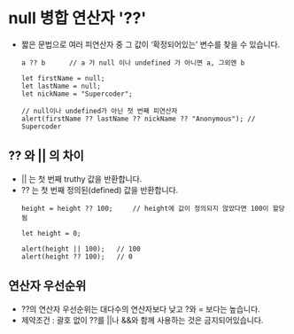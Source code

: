 # null 병합 연산자 '??'
- 짧은 문법으로 여러 피연산자 중 그 값이 ‘확정되어있는’ 변수를 찾을 수 있습니다.
    ```
    a ?? b      // a 가 null 이나 undefined 가 아니면 a, 그외엔 b 
    ```
    ```
    let firstName = null;
    let lastName = null;
    let nickName = "Supercoder";

    // null이나 undefined가 아닌 첫 번째 피연산자
    alert(firstName ?? lastName ?? nickName ?? "Anonymous"); // Supercoder
    ```

## ?? 와 || 의 차이
- || 는 첫 번째 truthy 값을 반환합니다.
- ?? 는 첫 번째 정의된(defined) 값을 반환합니다.
    ```
    height = height ?? 100;     // height에 값이 정의되지 않았다면 100이 할당됨
    ```
    ```
    let height = 0;

    alert(height || 100);   // 100
    alert(height ?? 100);   // 0
    ```

## 연산자 우선순위
- ??의 연산자 우선순위는 대다수의 연산자보다 낮고 ?와 = 보다는 높습니다.
- 제약조건 : 괄호 없이 ??를 ||나 &&와 함께 사용하는 것은 금지되어있습니다.